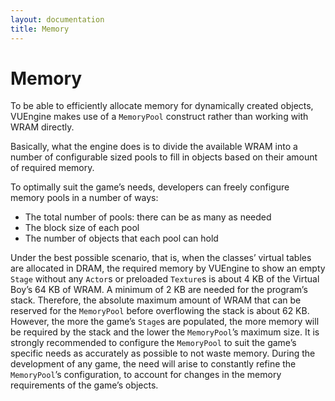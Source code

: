 ```yaml
---
layout: documentation
title: Memory
---
```


# Memory

To be able to efficiently allocate memory for dynamically created objects, VUEngine makes use of a `MemoryPool` construct rather than working with WRAM directly.

Basically, what the engine does is to divide the available WRAM into a number of configurable sized pools to fill in objects based on their amount of required memory.

To optimally suit the game’s needs, developers can freely configure memory pools in a number of ways:

- The total number of pools: there can be as many as needed
- The block size of each pool
- The number of objects that each pool can hold

Under the best possible scenario, that is, when the classes’ virtual tables are allocated in DRAM, the required memory by VUEngine to show an empty `Stage` without any `Actor`s or preloaded `Texture`s is about 4 KB of the Virtual Boy’s 64 KB of WRAM.
A minimum of 2 KB are needed for the program’s stack. Therefore, the absolute maximum amount of WRAM that can be reserved for the `MemoryPool` before overflowing the stack is about 62 KB. However, the more the game’s `Stage`s are populated, the more memory will be required by the stack and the lower the `MemoryPool`’s maximum size.
It is strongly recommended to configure the `MemoryPool` to suit the game’s specific needs as accurately as possible to not waste memory. During the development of any game, the need will arise to constantly refine the `MemoryPool`’s configuration, to account for changes in the memory requirements of the game’s objects.

